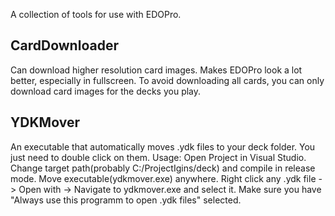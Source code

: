 A collection of tools for use with EDOPro.

## CardDownloader
Can download higher resolution card images. Makes EDOPro look a lot better, especially in fullscreen.
To avoid downloading all cards, you can only download card images for the decks you play.


## YDKMover
An executable that automatically moves .ydk files to your deck folder. You just need to double click on them.
Usage:
Open Project in Visual Studio. Change target path(probably C:/ProjectIgins/deck) and compile in release mode.
Move executable(ydkmover.exe) anywhere.
Right click any .ydk file -> Open with -> Navigate to ydkmover.exe and select it.
Make sure you have "Always use this programm to open .ydk files" selected.